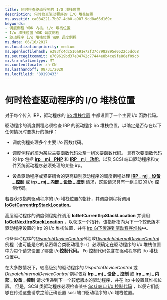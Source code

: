 ```yaml
---
title: 何时检查驱动程序的 I/O 堆栈位置
description: 何时检查驱动程序的 I/O 堆栈位置
ms.assetid: ca084221-7b07-4db0-a987-9dd8a66d169c
keywords:
- 调度例程 WDK 内核，i/o 堆栈位置
- I/o 堆栈位置 WDK 调度例程
- 驱动程序 i/o 堆栈位置 WDK 调度例程
ms.date: 06/16/2017
ms.localizationpriority: medium
ms.openlocfilehash: e393fc4dc516a91e72f37c7982895e0522c5dc68
ms.sourcegitcommit: e769619bd37e04762c77444e8b4ce9fe86ef09cb
ms.translationtype: MT
ms.contentlocale: zh-CN
ms.lasthandoff: 08/31/2020
ms.locfileid: "89190433"
---
```

# <a name="when-to-check-the-drivers-io-stack-location"></a>何时检查驱动程序的 I/O 堆栈位置





对于每个传入 IRP，驱动程序的 [i/o 堆栈位置](i-o-stack-locations.md) 中都设置了一个主要 i/o 函数代码。

驱动程序的调度例程必须检查 IRP 的驱动程序 i/o 堆栈位置，以确定是否存在以下任何情况时要执行的操作：

-   调度例程处理多个主要 i/o 函数代码。

-   调度例程必须为某些主要函数代码处理一组次要函数代码。 具有次要函数代码的 Irp 包括 [**irp \_ mj \_ PNP**](./irp-mj-pnp.md) 和 [**IRP \_ mj \_ 功能**](./irp-mj-power.md)，以及 SCSI 端口驱动程序和文件系统驱动程序必须处理的某些 irp。

-   设备驱动程序或紧密耦合的更高级别驱动程序的调度例程处理 [**IRP \_ mj \_ 设备 \_ 控制**](./irp-mj-device-control.md) 或 [**irp \_ mj \_ 内部 \_ 设备 \_ 控制**](./irp-mj-internal-device-control.md) 请求，这些请求具有一组关联的 i/o 控制代码。

若要获取指向驱动程序的 i/o 堆栈位置的指针，其调度例程将调用 [**IoGetCurrentIrpStackLocation**](/windows-hardware/drivers/ddi/wdm/nf-wdm-iogetcurrentirpstacklocation)。

高层驱动程序的调度例程始终调用 **IoGetCurrentIrpStackLocation** 并调用 [**IoGetNextIrpStackLocation**](/windows-hardware/drivers/ddi/wdm/nf-wdm-iogetnextirpstacklocation) ，以获取一个指针，该指针指向为下一个较低版本驱动程序设置的 irp 的 i/o 堆栈位置，并将 [irp 向下传递到驱动程序堆栈](passing-irps-down-the-driver-stack.md)中。

设备驱动程序的[*DispatchDeviceControl*](/windows-hardware/drivers/ddi/wdm/nc-wdm-driver_dispatch)例程或[*DispatchInternalDeviceControl*](/windows-hardware/drivers/ddi/wdm/nc-wdm-driver_dispatch)例程（也可能是它的紧密耦合类驱动程序)  (）必须确定在驱动程序的 i/o 堆栈位置中为每个请求设置了哪些 i/o**控制代码。** I/o 控制代码包含在驱动程序的 i/o 堆栈位置中。

在大多数情况下，较高级别的驱动程序的 *DispatchDeviceControl* 或 *DispatchInternalDeviceControl* 例程仅将 **Irp \_ mj \_ 设备 \_ 控制** 或 **irp \_ mj \_ 内部 \_ 设备 \_ 控制** 请求传递到下一个较低版本的驱动程序，并在 irp 中设置其堆栈位置。 但是，SCSI 类驱动程序必须检查某些 [Scsi 端口 i/o 控制代码](/windows-hardware/drivers/ddi/index) ，以便它们能够在传递这些请求之前正确设置 scsi 端口驱动程序的 i/o 堆栈位置。

 

